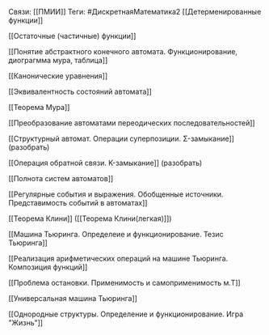 Связи: [[ПМИИ]]
Теги: #ДискретнаяМатематика2 
[[Детерменированные функции]]

[[Остаточные (частичные) функции]]

[[Понятие абстрактного конечного автомата. Функционирование, диограгмма мура, таблица]]

[[Канонические уравнения]]

[[Эквивалентность состояний автомата]]

[[Теорема Мура]]

[[Преобразование автоматами переодических последовательностей]]

[[Структурный автомат. Операции суперпозиции. Σ-замыкание]] (разобрать)

[[Операция обратной связи. K-замыкание]] (разобрать)

[[Полнота систем автоматов]]

[[Регулярные события и выражения. Обобщенные источники. Представимость событий в автоматах]]

[[Теорема Клини]]
([[Теорема Клини(легкая)]])


[[Машина Тьюринга. Определеие и функционирование. Тезис Тьюринга]]

[[Реализация арифметических операций на машине Тьюринга. Композиция функций]]

[[Проблема остановки. Применимость и самоприменимость м.Т]]

[[Универсальная машина Тьюринга]]

[[Однородные структуры. Определение и функционирование. Игра "Жизнь"]]